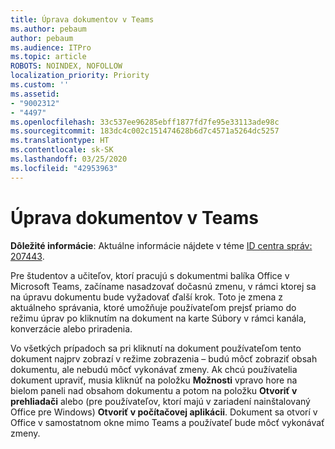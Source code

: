 ```yaml
---
title: Úprava dokumentov v Teams
ms.author: pebaum
author: pebaum
ms.audience: ITPro
ms.topic: article
ROBOTS: NOINDEX, NOFOLLOW
localization_priority: Priority
ms.custom: ''
ms.assetid:
- "9002312"
- "4497"
ms.openlocfilehash: 33c537ee96285ebff1877fd7fe95e33113ade98c
ms.sourcegitcommit: 183dc4c002c151474628b6d7c4571a5264dc5257
ms.translationtype: HT
ms.contentlocale: sk-SK
ms.lasthandoff: 03/25/2020
ms.locfileid: "42953963"
---
```

# <a name="editing-documents-in-teams"></a>Úprava dokumentov v Teams

**Dôležité informácie**: Aktuálne informácie nájdete v téme [ID centra správ: 207443](https://admin.microsoft.com/Adminportal/Home?source=applauncher#MessageCenter?id=MC207443). 

Pre študentov a učiteľov, ktorí pracujú s dokumentmi balíka Office v Microsoft Teams, začíname nasadzovať dočasnú zmenu, v rámci ktorej sa na úpravu dokumentu bude vyžadovať ďalší krok. Toto je zmena z aktuálneho správania, ktoré umožňuje používateľom prejsť priamo do režimu úprav po kliknutím na dokument na karte Súbory v rámci kanála, konverzácie alebo priradenia.

Vo všetkých prípadoch sa pri kliknutí na dokument používateľom tento dokument najprv zobrazí v režime zobrazenia – budú môcť zobraziť obsah dokumentu, ale nebudú môcť vykonávať zmeny. Ak chcú používatelia dokument upraviť, musia kliknúť na položku **Možnosti** vpravo hore na bielom paneli nad obsahom dokumentu a potom na položku **Otvoriť v prehliadači** alebo (pre používateľov, ktorí majú v zariadení nainštalovaný Office pre Windows) **Otvoriť v počítačovej aplikácii**. Dokument sa otvorí v Office v samostatnom okne mimo Teams a používateľ bude môcť vykonávať zmeny.
